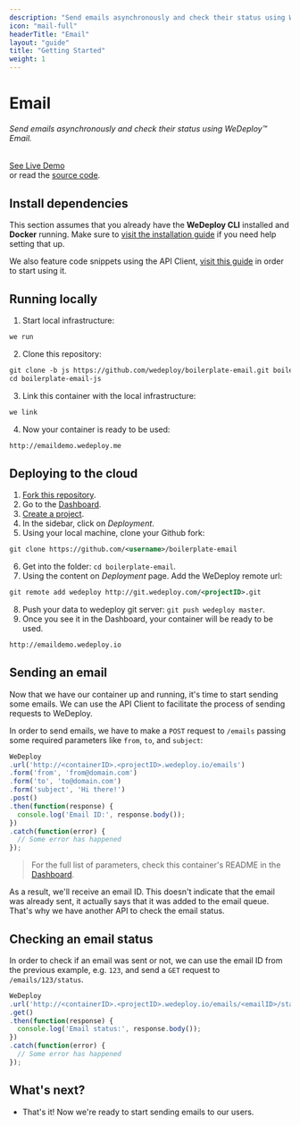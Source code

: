 ```yaml
---
description: "Send emails asynchronously and check their status using WeDeploy™ Email"
icon: "mail-full"
headerTitle: "Email"
layout: "guide"
title: "Getting Started"
weight: 1
---
```


# Email

###### Send emails asynchronously and check their status using *WeDeploy™ Email*.

<div class="guide-btn-cta">
  <a class="btn btn-accent btn-sm" href="http://boilerplate-email.wedeploy.io" target="_blank">
    <span class="icon-16-external"></span>See Live Demo
  </a>
</div>

<div class="guide-aux-cta">
  or read the <a href="https://github.com/wedeploy/boilerplate-email/tree/js" target="_blank">source code</a>.
</div>

<article id="article_1">

## Install dependencies

This section assumes that you already have the **WeDeploy CLI** installed and **Docker** running. Make sure to [visit the installation guide](/docs/intro/using-the-command-line.html) if you need help setting that up.

We also feature code snippets using the API Client, [visit this guide](/docs/intro/using-the-api-client.html) in order to start using it.

</article>

<article id="article_2">

## Running locally

1. Start local infrastructure:

```xml
we run
```

2. Clone this repository:

```xml
git clone -b js https://github.com/wedeploy/boilerplate-email.git boilerplate-email-js
cd boilerplate-email-js
```

3. Link this container with the local infrastructure:

```xml
we link
```

4. Now your container is ready to be used:

```xml
http://emaildemo.wedeploy.me
```

</article>

<article id="article_3">

## Deploying to the cloud

1. [Fork this repository](https://github.com/wedeploy/boilerplate-email/fork).
2. Go to the [Dashboard](http://dashboard.wedeploy.com).
3. [Create a project](http://dashboard.wedeploy.com/projects/create).
4. In the sidebar, click on *Deployment*.
5. Using your local machine, clone your Github fork:

```xml
git clone https://github.com/<username>/boilerplate-email
```

6. Get into the folder: `cd boilerplate-email`.
7. Using the content on *Deployment* page. Add the WeDeploy remote url:

```xml
git remote add wedeploy http://git.wedeploy.com/<projectID>.git
```

8. Push your data to wedeploy git server: `git push wedeploy master`.
9. Once you see it in the Dashboard, your container will be ready to be used.

```xml
http://emaildemo.wedeploy.io
```

## Sending an email

Now that we have our container up and running, it's time to start sending some emails. We can use the API Client to facilitate the process of sending requests to WeDeploy.

In order to send emails, we have to make a `POST` request to `/emails` passing some required parameters like `from`, `to`, and `subject`:

```javascript
WeDeploy
.url('http://<containerID>.<projectID>.wedeploy.io/emails')
.form('from', 'from@domain.com')
.form('to', 'to@domain.com')
.form('subject', 'Hi there!')
.post()
.then(function(response) {
  console.log('Email ID:', response.body());
})
.catch(function(error) {
  // Some error has happened
});
```

> For the full list of parameters, check this container's README in the [Dashboard](http://dashboard.wedeploy.io/).

As a result, we'll receive an email ID. This doesn't indicate that the email was already sent, it actually says that it was added to the email queue. That's why we have another API to check the email status.

## Checking an email status

In order to check if an email was sent or not, we can use the email ID from the previous example, e.g. `123`, and send a `GET` request to `/emails/123/status`.

```javascript
WeDeploy
.url('http://<containerID>.<projectID>.wedeploy.io/emails/<emailID>/status')
.get()
.then(function(response) {
  console.log('Email status:', response.body());
})
.catch(function(error) {
  // Some error has happened
});
```

</article>

## What's next?

* That's it! Now we're ready to start sending emails to our users.
